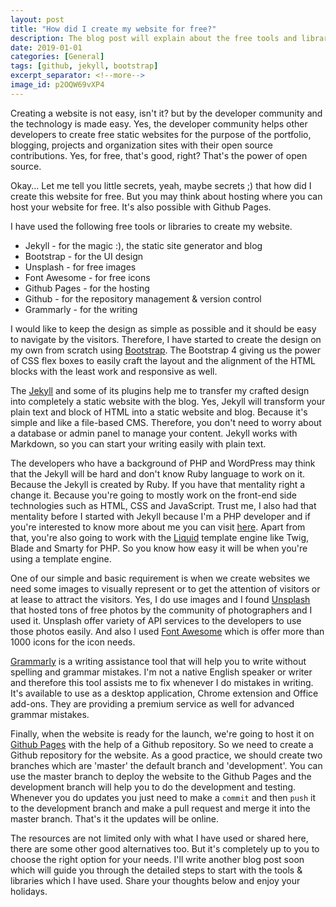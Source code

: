 ```yaml
---
layout: post
title: "How did I create my website for free?"
description: The blog post will explain about the free tools and libraries which are used to create my website.  
date: 2019-01-01
categories: [General]
tags: [github, jekyll, bootstrap]
excerpt_separator: <!--more-->
image_id: p2OQW69vXP4
---
```


Creating a website is not easy, isn't it? but by the developer community and the 
technology is made easy. Yes, the developer community helps other developers to create 
free static websites for the purpose of the portfolio, blogging, projects and organization 
sites with their open source contributions. Yes, for free, that's good, right? 
That's the power of open source.

Okay... Let me tell you little secrets, yeah, maybe secrets ;) that how did I create this 
website for free. But you may think about hosting where you can host your website for free. 
It's also possible with Github Pages.

<!--more-->

I have used the following free tools or libraries to create my website.

- Jekyll - for the magic :), the static site generator and blog 
- Bootstrap - for the UI design
- Unsplash - for free images
- Font Awesome - for free icons
- Github Pages - for the hosting
- Github - for the repository management & version control
- Grammarly - for the writing

I would like to keep the design as simple as possible and it should be easy to navigate by 
the visitors. Therefore, I have started to create the design on my own from scratch using 
[Bootstrap](https://getbootstrap.com/). The Bootstrap 4 giving us the power of CSS flex 
boxes to easily craft the layout and the alignment of the HTML blocks with the least work 
and responsive as well.

The [Jekyll](https://jekyllrb.com/) and some of its plugins help me to transfer my crafted 
design into completely a static website with the blog. Yes, Jekyll will transform your plain 
text and block of HTML into a static website and blog. Because it's simple and like a 
file-based CMS. Therefore, you don't need to worry about a database or admin panel to 
manage your content. Jekyll works with Markdown, so you can start your writing easily 
with plain text.

The developers who have a background of PHP and WordPress may think that the Jekyll will be 
hard and don't know Ruby language to work on it. Because the Jekyll is created by Ruby. 
If you have that mentality right a change it. Because you're going to mostly work on the 
front-end side technologies such as HTML, CSS and JavaScript. Trust me, I also had that 
mentality before I started with Jekyll because I'm a PHP developer and if you're 
interested to know more about me you can visit 
[here](https://www.mshifreen.com/about-me/). Apart from that, you're also going to work 
with the [Liquid](https://github.com/Shopify/liquid/wiki) template engine like Twig, 
Blade and Smarty for PHP. So you know how easy it will be when you're using a template 
engine.

One of our simple and basic requirement is when we create websites we need some images to 
visually represent or to get the attention of visitors or at lease to attract the visitors. 
Yes, I do use images and I found [Unsplash](https://unsplash.com/) that hosted tons of 
free photos by the community of photographers and I used it. Unsplash offer variety of API 
services to the developers to use those photos easily. And also I used 
[Font Awesome](https://fontawesome.com/) which is offer more than 1000 icons for the icon 
needs.

[Grammarly](https://www.grammarly.com/) is a writing assistance tool that will help you to 
write without spelling and grammar mistakes. I'm not a native English speaker or writer and 
therefore this tool assists me to fix whenever I do mistakes in writing. It's available to 
use as a desktop application, Chrome extension and Office add-ons. They are providing a 
premium service as well for advanced grammar mistakes.

Finally, when the website is ready for the launch, we're going to host it on 
[Github Pages](https://pages.github.com/) with the help of a Github repository. So we 
need to create a Github repository for the website. As a good practice, we should 
create two branches which are 'master' the default branch and 'development'. You can use 
the master branch to deploy the website to the Github Pages and the development branch 
will help you to do the development and testing. Whenever you do updates you just need to 
make a `commit` and then `push` it to the development branch and make a pull request and 
merge it into the master branch. That's it the updates will be online.

The resources are not limited only with what I have used or shared here, there are some 
other good alternatives too. But it's completely up to you to choose the right option 
for your needs. I'll write another blog post soon which will guide you through the 
detailed steps to start with the tools & libraries which I have used. Share your thoughts 
below and enjoy your holidays.



        
 